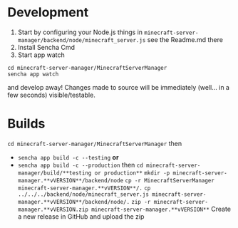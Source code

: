 # Development
1. Start by configuring your Node.js things in
```minecraft-server-manager/backend/node/minecraft_server.js```
see the Readme.md there
2. Install Sencha Cmd
3. Start app watch
```
cd minecraft-server-manager/MinecraftServerManager
sencha app watch
```
and develop away! Changes made to source will be immediately (well...
in a few seconds) visible/testable.

# Builds
```cd minecraft-server-manager/MinecraftServerManager```
then
* ```sencha app build -c --testing```
**or**
* ```sencha app build -c --production```
then
```cd minecraft-server-manager/build/**testing or production**```
```mkdir -p minecraft-server-manager.**vVERSION**/backend/node```
```cp -r MinecraftServerManager minecraft-server-manager.**vVERSION**/.```
```cp ../../../backend/node/minecraft_server.js minecraft-server-manager.**vVERSION**/backend/node/.```
```zip -r minecraft-server-manager.**vVERSION.zip minecraft-server-manager.**vVERSION**```
Create a new release in GitHub and upload the zip
